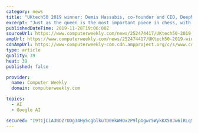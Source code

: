 ```yaml
---
category: news
title: "UKtech50 2019 winner: Demis Hassabis, co-founder and CEO, DeepMind"
excerpt: "Just as the queen is the most important piece in chess, with its ability to move anywhere across the board, DeepMind founder and chief executive Demis Hassabis is at the centre of an emerging world order where artificial intelligence (AI) will impact every ..."
publishedDateTime: 2019-11-28T19:06:00Z
sourceUrl: https://www.computerweekly.com/news/252474417/UKtech50-2019-winner-Demis-Hassabis-co-founder-and-CEO-DeepMind
ampUrl: https://www.computerweekly.com/news/252474417/UKtech50-2019-winner-Demis-Hassabis-co-founder-and-CEO-DeepMind?amp=1
cdnAmpUrl: https://www-computerweekly-com.cdn.ampproject.org/c/s/www.computerweekly.com/news/252474417/UKtech50-2019-winner-Demis-Hassabis-co-founder-and-CEO-DeepMind?amp=1
type: article
quality: 39
heat: 39
published: false

provider:
  name: Computer Weekly
  domain: computerweekly.com

topics:
  - AI
  - Google AI

secured: "I9T1jCiA3NDZrUDg34Hy5cgblkuTD0HkWHOx2P9lpOgwr5WykKX58Jw6iRLqS+Bc13o9zK9QvJNZoZTEnSci5U1CRlOkQMg7J1j8OB6WITnvfe47dj2hKddiFDlFdTHqnKgYTTY+ls//e6ooSpdtln7zD5eOn1bKtEnquoke02U0xk9DULlMPs3rqJHehgWUpBE35tSEV7E11GAl3iiXxqJ/y+DHu1+T09F61MX42/WX1zbPquxKAuigYYhAdvHIe7HruDwLe9j0AbGlgLCcOg==;as9lAKCGSfxFX95AHW6D4A=="
---
```


